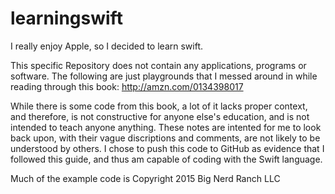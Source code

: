 # learningswift
I really enjoy Apple, so I decided to learn swift.

This specific Repository does not contain any applications, programs or software.
The following are just playgrounds that I messed around in while reading through this book:
        http://amzn.com/0134398017

While there is some code from this book, a lot of it lacks proper context, and therefore, is not constructive for anyone else's education,
  and is not intended to teach anyone anything.
These notes are intented for me to look back upon, with their vague discriptions and comments, are not likely to be understood by others.
  I chose to push this code to GitHub as evidence that I followed this guide, and thus am capable of coding with the Swift language.

Much of the example code is
Copyright 2015 Big Nerd Ranch LLC

